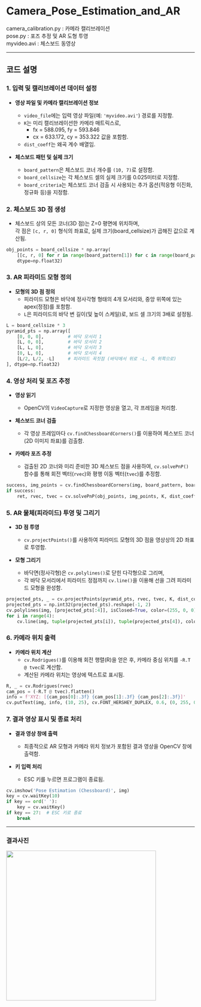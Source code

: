 # Camera_Pose_Estimation_and_AR
camera_calibration.py : 카메라 캘리브레이션<br>
pose.py : 포즈 추정 및 AR 도형 투영<br>
myvideo.avi : 체스보드 동영상<br>

---

## 코드 설명

### 1. 입력 및 캘리브레이션 데이터 설정

- **영상 파일 및 카메라 캘리브레이션 정보**
  - `video_file`에는 입력 영상 파일(예: `'myvideo.avi'`) 경로를 지정함.
  - `K`는 미리 캘리브레이션한 카메라 매트릭스로,  
    - fx = 588.095, fy = 593.846  
    - cx = 633.172, cy = 353.322 값을 포함함.
  - `dist_coeff`는 왜곡 계수 배열임.
  
- **체스보드 패턴 및 실제 크기**
  - `board_pattern`은 체스보드 코너 개수를 `(10, 7)`로 설정함.
  - `board_cellsize`는 각 체스보드 셀의 실제 크기를 0.025미터로 지정함.
  - `board_criteria`는 체스보드 코너 검출 시 사용되는 추가 옵션(적응형 이진화, 정규화 등)을 지정함.

### 2. 체스보드 3D 점 생성

- 체스보드 상의 모든 코너(3D 점)는 Z=0 평면에 위치하며,  
  각 점은 `[c, r, 0]` 형식의 좌표로, 실제 크기(board_cellsize)가 곱해진 값으로 계산됨.

```python
obj_points = board_cellsize * np.array(
    [[c, r, 0] for r in range(board_pattern[1]) for c in range(board_pattern[0])],
    dtype=np.float32)
```

### 3. AR 피라미드 모형 정의

- **모형의 3D 점 정의**
  - 피라미드 모형은 바닥에 정사각형 형태의 4개 모서리와, 중앙 위쪽에 있는 apex(정점)를 포함함.
  - `L`은 피라미드의 바닥 변 길이(및 높이 스케일)로, 보드 셀 크기의 3배로 설정됨.
  
```python
L = board_cellsize * 3
pyramid_pts = np.array([
    [0, 0, 0],         # 바닥 모서리 1
    [L, 0, 0],         # 바닥 모서리 2
    [L, L, 0],         # 바닥 모서리 3
    [0, L, 0],         # 바닥 모서리 4
    [L/2, L/2, -L]     # 피라미드 꼭짓점 (바닥에서 위로 -L, 즉 위쪽으로)
], dtype=np.float32)
```

### 4. 영상 처리 및 포즈 추정

- **영상 읽기**
  - OpenCV의 `VideoCapture`로 지정한 영상을 열고, 각 프레임을 처리함.
  
- **체스보드 코너 검출**
  - 각 영상 프레임마다 `cv.findChessboardCorners()`를 이용하여 체스보드 코너(2D 이미지 좌표)를 검출함.
  
- **카메라 포즈 추정**
  - 검출된 2D 코너와 미리 준비한 3D 체스보드 점을 사용하여, `cv.solvePnP()` 함수를 통해 회전 벡터(`rvec`)와 평행 이동 벡터(`tvec`)를 추정함.

```python
success, img_points = cv.findChessboardCorners(img, board_pattern, board_criteria)
if success:
    ret, rvec, tvec = cv.solvePnP(obj_points, img_points, K, dist_coeff)
```

### 5. AR 물체(피라미드) 투영 및 그리기

- **3D 점 투영**
  - `cv.projectPoints()`를 사용하여 피라미드 모형의 3D 점을 영상상의 2D 좌표로 투영함.
  
- **모형 그리기**
  - 바닥면(정사각형)은 `cv.polylines()`로 닫힌 다각형으로 그리며,  
  - 각 바닥 모서리에서 피라미드 정점까지 `cv.line()`을 이용해 선을 그려 피라미드 모형을 완성함.

```python
projected_pts, _ = cv.projectPoints(pyramid_pts, rvec, tvec, K, dist_coeff)
projected_pts = np.int32(projected_pts).reshape(-1, 2)
cv.polylines(img, [projected_pts[:4]], isClosed=True, color=(255, 0, 0), thickness=2)
for i in range(4):
    cv.line(img, tuple(projected_pts[i]), tuple(projected_pts[4]), color=(0, 255, 0), thickness=2)
```

### 6. 카메라 위치 출력

- **카메라 위치 계산**
  - `cv.Rodrigues()`를 이용해 회전 행렬(R)을 얻은 후, 카메라 중심 위치를 `-R.T @ tvec`로 계산함.
  - 계산된 카메라 위치는 영상에 텍스트로 표시됨.

```python
R, _ = cv.Rodrigues(rvec)
cam_pos = (-R.T @ tvec).flatten()
info = f'XYZ: [{cam_pos[0]:.3f} {cam_pos[1]:.3f} {cam_pos[2]:.3f}]'
cv.putText(img, info, (10, 25), cv.FONT_HERSHEY_DUPLEX, 0.6, (0, 255, 0))
```

### 7. 결과 영상 표시 및 종료 처리

- **결과 영상 창에 출력**
  - 최종적으로 AR 모형과 카메라 위치 정보가 포함된 결과 영상을 OpenCV 창에 출력함.
  
- **키 입력 처리**
  - ESC 키를 누르면 프로그램이 종료됨.

```python
cv.imshow('Pose Estimation (Chessboard)', img)
key = cv.waitKey(10)
if key == ord(' '):
    key = cv.waitKey()
if key == 27:  # ESC 키로 종료
    break
```

---

### 결과사진
<img src="https://github.com/user-attachments/assets/c4656b2b-f242-47b9-ab17-1c520c47a8c7" height=400>
